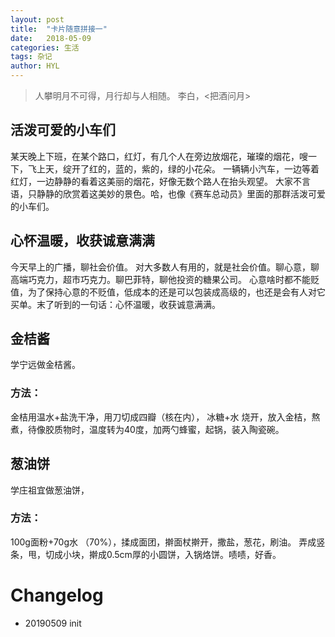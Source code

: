 ```yaml
---
layout: post
title:  "卡片随意拼接一"
date:   2018-05-09
categories: 生活
tags: 杂记
author: HYL
---
```


> 人攀明月不可得，月行却与人相随。
> 李白，<把酒问月>



## 活泼可爱的小车们

某天晚上下班，在某个路口，红灯，有几个人在旁边放烟花，璀璨的烟花，嗖一下，飞上天，绽开了红的，蓝的，紫的，绿的小花朵。
一辆辆小汽车，一边等着红灯，一边静静的看着这美丽的烟花，好像无数个路人在抬头观望。
大家不言语，只静静的欣赏着这美妙的景色。哈，也像《赛车总动员》里面的那群活泼可爱的小车们。

## 心怀温暖，收获诚意满满

今天早上的广播，聊社会价值。
对大多数人有用的，就是社会价值。聊心意，聊高端巧克力，超市巧克力。聊巴菲特，聊他投资的糖果公司。
心意啥时都不能贬值，为了保持心意的不贬值，低成本的还是可以包装成高级的，也还是会有人对它买单。末了听到的一句话：心怀温暖，收获诚意满满。

## 金桔酱

学宁远做金桔酱。

### 方法：

金桔用温水+盐洗干净，用刀切成四瓣（核在内）， 冰糖+水 烧开，放入金桔，熬煮，待像胶质物时，温度转为40度，加两勺蜂蜜，起锅，装入陶瓷碗。

## 葱油饼

学庄祖宜做葱油饼，

### 方法：
100g面粉+70g水 （70%），揉成面团，擀面杖擀开，撒盐，葱花，刷油。
弄成竖条，甩，切成小块，擀成0.5cm厚的小圆饼，入锅烙饼。啧啧，好香。


# Changelog
- 20190509 init
